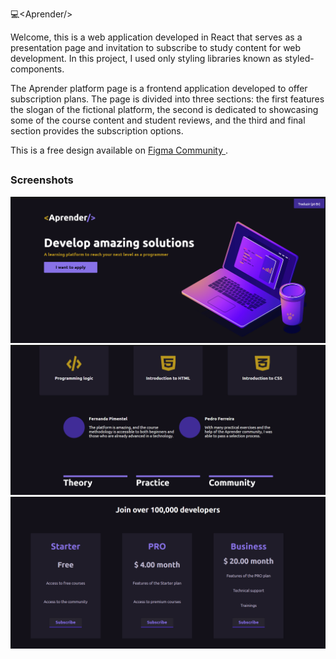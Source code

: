 💻<<Aprender/>Aprender/>

Welcome, this is a web application developed in React that serves as a presentation page and invitation to subscribe to study content for web development. In this project, I used only styling libraries known as styled-components.

The Aprender platform page is a frontend application developed to offer subscription plans. The page is divided into three sections: the first features the slogan of the fictional platform, the second is dedicated to showcasing some of the course content and student reviews, and the third and final section provides the subscription options.

This is a free design available on <a href="https://www.figma.com/design/BVMUEIYV68RnTdjCx0Q9cB/Aprender?node-id=10-2&t=8ZSwCBw3cPSUGPGz-0">Figma Community </a>.

##

### Screenshots

![screenshot-01](public/screenshots/screenshot-01.png)
![screenshot-02](public/screenshots/screenshot-02.png)
![screenshot-03](public/screenshots/screenshot-03.png)